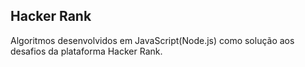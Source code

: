 ## Hacker Rank

Algoritmos desenvolvidos em JavaScript(Node.js) como solução aos desafios da plataforma Hacker Rank.
